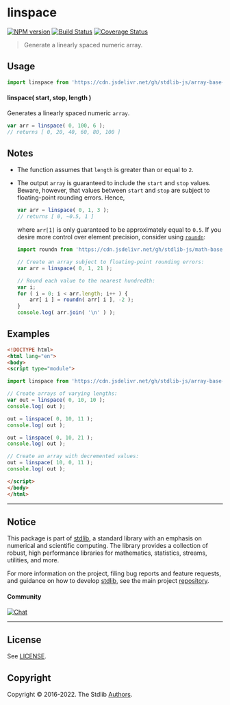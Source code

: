 <!--

@license Apache-2.0

Copyright (c) 2021 The Stdlib Authors.

Licensed under the Apache License, Version 2.0 (the "License");
you may not use this file except in compliance with the License.
You may obtain a copy of the License at

   http://www.apache.org/licenses/LICENSE-2.0

Unless required by applicable law or agreed to in writing, software
distributed under the License is distributed on an "AS IS" BASIS,
WITHOUT WARRANTIES OR CONDITIONS OF ANY KIND, either express or implied.
See the License for the specific language governing permissions and
limitations under the License.

-->

# linspace

[![NPM version][npm-image]][npm-url] [![Build Status][test-image]][test-url] [![Coverage Status][coverage-image]][coverage-url] <!-- [![dependencies][dependencies-image]][dependencies-url] -->

> Generate a linearly spaced numeric array.



<section class="usage">

## Usage

```javascript
import linspace from 'https://cdn.jsdelivr.net/gh/stdlib-js/array-base-linspace@esm/index.mjs';
```

#### linspace( start, stop, length )

Generates a linearly spaced numeric `array`.

```javascript
var arr = linspace( 0, 100, 6 );
// returns [ 0, 20, 40, 60, 80, 100 ]
```

</section>

<!-- /.usage -->

<section class="notes">

## Notes

-   The function assumes that `length` is greater than or equal to `2`.

-   The output `array` is guaranteed to include the `start` and `stop` values. Beware, however, that values between `start` and `stop` are subject to floating-point rounding errors. Hence,

    ```javascript
    var arr = linspace( 0, 1, 3 );
    // returns [ 0, ~0.5, 1 ]
    ```

    where `arr[1]` is only guaranteed to be approximately equal to `0.5`. If you desire more control over element precision, consider using [`roundn`][@stdlib/math/base/special/roundn]:

    ```javascript
    import roundn from 'https://cdn.jsdelivr.net/gh/stdlib-js/math-base-special-roundn@esm/index.mjs';

    // Create an array subject to floating-point rounding errors:
    var arr = linspace( 0, 1, 21 );

    // Round each value to the nearest hundredth:
    var i;
    for ( i = 0; i < arr.length; i++ ) {
        arr[ i ] = roundn( arr[ i ], -2 );
    }
    console.log( arr.join( '\n' ) );
    ```

</section>

<!-- /.notes -->

<section class="examples">

## Examples

<!-- eslint no-undef: "error" -->

```html
<!DOCTYPE html>
<html lang="en">
<body>
<script type="module">

import linspace from 'https://cdn.jsdelivr.net/gh/stdlib-js/array-base-linspace@esm/index.mjs';

// Create arrays of varying lengths:
var out = linspace( 0, 10, 10 );
console.log( out );

out = linspace( 0, 10, 11 );
console.log( out );

out = linspace( 0, 10, 21 );
console.log( out );

// Create an array with decremented values:
out = linspace( 10, 0, 11 );
console.log( out );

</script>
</body>
</html>
```

</section>

<!-- /.examples -->

<!-- Section for related `stdlib` packages. Do not manually edit this section, as it is automatically populated. -->

<section class="related">

</section>

<!-- /.related -->

<!-- Section for all links. Make sure to keep an empty line after the `section` element and another before the `/section` close. -->


<section class="main-repo" >

* * *

## Notice

This package is part of [stdlib][stdlib], a standard library with an emphasis on numerical and scientific computing. The library provides a collection of robust, high performance libraries for mathematics, statistics, streams, utilities, and more.

For more information on the project, filing bug reports and feature requests, and guidance on how to develop [stdlib][stdlib], see the main project [repository][stdlib].

#### Community

[![Chat][chat-image]][chat-url]

---

## License

See [LICENSE][stdlib-license].


## Copyright

Copyright &copy; 2016-2022. The Stdlib [Authors][stdlib-authors].

</section>

<!-- /.stdlib -->

<!-- Section for all links. Make sure to keep an empty line after the `section` element and another before the `/section` close. -->

<section class="links">

[npm-image]: http://img.shields.io/npm/v/@stdlib/array-base-linspace.svg
[npm-url]: https://npmjs.org/package/@stdlib/array-base-linspace

[test-image]: https://github.com/stdlib-js/array-base-linspace/actions/workflows/test.yml/badge.svg?branch=main
[test-url]: https://github.com/stdlib-js/array-base-linspace/actions/workflows/test.yml?query=branch:main

[coverage-image]: https://img.shields.io/codecov/c/github/stdlib-js/array-base-linspace/main.svg
[coverage-url]: https://codecov.io/github/stdlib-js/array-base-linspace?branch=main

<!--

[dependencies-image]: https://img.shields.io/david/stdlib-js/array-base-linspace.svg
[dependencies-url]: https://david-dm.org/stdlib-js/array-base-linspace/main

-->

[chat-image]: https://img.shields.io/gitter/room/stdlib-js/stdlib.svg
[chat-url]: https://gitter.im/stdlib-js/stdlib/

[stdlib]: https://github.com/stdlib-js/stdlib

[stdlib-authors]: https://github.com/stdlib-js/stdlib/graphs/contributors

[umd]: https://github.com/umdjs/umd
[es-module]: https://developer.mozilla.org/en-US/docs/Web/JavaScript/Guide/Modules

[deno-url]: https://github.com/stdlib-js/array-base-linspace/tree/deno
[umd-url]: https://github.com/stdlib-js/array-base-linspace/tree/umd
[esm-url]: https://github.com/stdlib-js/array-base-linspace/tree/esm

[stdlib-license]: https://raw.githubusercontent.com/stdlib-js/array-base-linspace/main/LICENSE

[@stdlib/math/base/special/roundn]: https://github.com/stdlib-js/math-base-special-roundn/tree/esm

</section>

<!-- /.links -->
